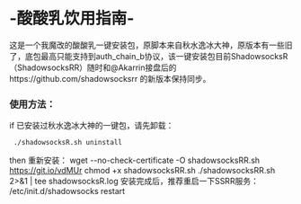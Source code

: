 # -酸酸乳饮用指南-
这是一个我魔改的酸酸乳一键安装包，原脚本来自秋水逸冰大神，原版本有一些旧了，底包最高只能支持到auth_chain_b协议，该一键安装包目前ShadowsocksR（ShadowsocksRR）随时和@Akarrin接盘后的https://github.com/shadowsocksrr 的新版本保持同步。
### 使用方法：
if 已安装过秋水逸冰大神的一键包，请先卸载：
<pre><code> ./shadowsocksR.sh uninstall </code></pre>
then 重新安装：
     wget --no-check-certificate -O shadowsocksRR.sh https://git.io/vdMUr
     chmod +x shadowsocksRR.sh
     ./shadowsocksRR.sh 2>&1 | tee shadowsocksR.log
安装完成后，推荐重启一下SSRR服务：
    /etc/init.d/shadowsocks restart
